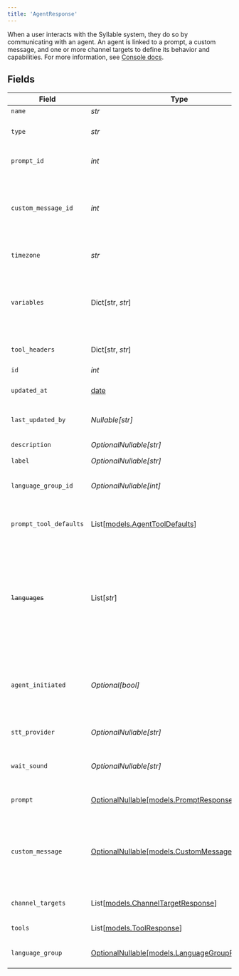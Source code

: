 ```yaml
---
title: 'AgentResponse'
---
```


When a user interacts with the Syllable system, they do so by communicating with an agent.
An agent is linked to a prompt, a custom message, and one or more channel targets to define its
behavior and capabilities. For more information, see
[Console docs](https://docs.syllable.ai/workspaces/Agents).


## Fields

| Field                                                                                                                                                                 | Type                                                                                                                                                                  | Required                                                                                                                                                              | Description                                                                                                                                                           | Example                                                                                                                                                               |
| --------------------------------------------------------------------------------------------------------------------------------------------------------------------- | --------------------------------------------------------------------------------------------------------------------------------------------------------------------- | --------------------------------------------------------------------------------------------------------------------------------------------------------------------- | --------------------------------------------------------------------------------------------------------------------------------------------------------------------- | --------------------------------------------------------------------------------------------------------------------------------------------------------------------- |
| `name`                                                                                                                                                                | *str*                                                                                                                                                                 | TRUE                                                                                                                                                    | The agent name                                                                                                                                                        |                                                                                                                                                                       |
| `type`                                                                                                                                                                | *str*                                                                                                                                                                 | TRUE                                                                                                                                                    | The agent type. Can be an arbitrary string                                                                                                                            | ca_v1                                                                                                                                                                 |
| `prompt_id`                                                                                                                                                           | *int*                                                                                                                                                                 | TRUE                                                                                                                                                    | ID of the prompt associated with the agent                                                                                                                            |                                                                                                                                                                       |
| `custom_message_id`                                                                                                                                                   | *int*                                                                                                                                                                 | TRUE                                                                                                                                                    | ID of the custom message that should be delivered at the beginning of a conversation with the agent                                                                   |                                                                                                                                                                       |
| `timezone`                                                                                                                                                            | *str*                                                                                                                                                                 | TRUE                                                                                                                                                    | The time zone in which the agent operates                                                                                                                             | America/New_York                                                                                                                                                      |
| `variables`                                                                                                                                                           | Dict[str, *str*]                                                                                                                                                      | TRUE                                                                                                                                                    | Custom context variables for the conversation session. Keys should be prefixed with "vars.".                                                                          |                                                                                                                                                                       |
| `tool_headers`                                                                                                                                                        | Dict[str, *str*]                                                                                                                                                      | TRUE                                                                                                                                                    | Optional headers to include in tool calls for agent.                                                                                                                  |                                                                                                                                                                       |
| `id`                                                                                                                                                                  | *int*                                                                                                                                                                 | TRUE                                                                                                                                                    | The agent ID                                                                                                                                                          |                                                                                                                                                                       |
| `updated_at`                                                                                                                                                          | [date](https://docs.python.org/3/library/datetime.html#date-objects)                                                                                                  | TRUE                                                                                                                                                    | Timestamp of most recent update                                                                                                                                       |                                                                                                                                                                       |
| `last_updated_by`                                                                                                                                                     | *Nullable[str]*                                                                                                                                                       | TRUE                                                                                                                                                    | Email of the user who last updated the agent                                                                                                                          |                                                                                                                                                                       |
| `description`                                                                                                                                                         | *OptionalNullable[str]*                                                                                                                                               | FALSE                                                                                                                                                    | The agent description                                                                                                                                                 |                                                                                                                                                                       |
| `label`                                                                                                                                                               | *OptionalNullable[str]*                                                                                                                                               | FALSE                                                                                                                                                    | The agent label                                                                                                                                                       |                                                                                                                                                                       |
| `language_group_id`                                                                                                                                                   | *OptionalNullable[int]*                                                                                                                                               | FALSE                                                                                                                                                    | ID of the language group associated with the agent                                                                                                                    |                                                                                                                                                                       |
| `prompt_tool_defaults`                                                                                                                                                | List[[models.AgentToolDefaults](/python-sdk-docs/models/components/agenttooldefaults)]                                                                                                      | FALSE                                                                                                                                                    | User-configured parameter values for the agent's tools                                                                                                                |                                                                                                                                                                       |
| ~~`languages`~~                                                                                                                                                       | List[*str*]                                                                                                                                                           | FALSE                                                                                                                                                    | : warning: ** DEPRECATED **: This will be removed in a future release, please migrate away from it as soon as possible.<br/><br/>BCP 47 codes of languages the agent supports | [<br/>"en-US",<br/>"es-US"<br/>]                                                                                                                                      |
| `agent_initiated`                                                                                                                                                     | *Optional[bool]*                                                                                                                                                      | FALSE                                                                                                                                                    | Whether the agent initiates conversation with a user after the custom_message is delivered                                                                            |                                                                                                                                                                       |
| `stt_provider`                                                                                                                                                        | *OptionalNullable[str]*                                                                                                                                               | FALSE                                                                                                                                                    | Speech-to-text provider for the agent.                                                                                                                                | Google STT V1                                                                                                                                                         |
| `wait_sound`                                                                                                                                                          | *OptionalNullable[str]*                                                                                                                                               | FALSE                                                                                                                                                    | Sound to play while waiting for a response from the LLM.                                                                                                              | No Sound                                                                                                                                                              |
| `prompt`                                                                                                                                                              | [OptionalNullable[models.PromptResponse]](/python-sdk-docs/models/components/promptresponse)                                                                                                | FALSE                                                                                                                                                    | The prompt associated with the agent.                                                                                                                                 |                                                                                                                                                                       |
| `custom_message`                                                                                                                                                      | [OptionalNullable[models.CustomMessageResponse]](/python-sdk-docs/models/components/custommessageresponse)                                                                                  | FALSE                                                                                                                                                    | The custom message associated with the agent. Will be delivered as a greeting at the beginning of a conversation.                                                     |                                                                                                                                                                       |
| `channel_targets`                                                                                                                                                     | List[[models.ChannelTargetResponse](/python-sdk-docs/models/components/channeltargetresponse)]                                                                                              | FALSE                                                                                                                                                    | Channel targets associated with the agent                                                                                                                             |                                                                                                                                                                       |
| `tools`                                                                                                                                                               | List[[models.ToolResponse](/python-sdk-docs/models/components/toolresponse)]                                                                                                                | FALSE                                                                                                                                                    | Tools associated with the agent                                                                                                                                       |                                                                                                                                                                       |
| `language_group`                                                                                                                                                      | [OptionalNullable[models.LanguageGroupResponse]](/python-sdk-docs/models/components/languagegroupresponse)                                                                                  | FALSE                                                                                                                                                    | The language group associated with the agent                                                                                                                          |                                                                                                                                                                       |

